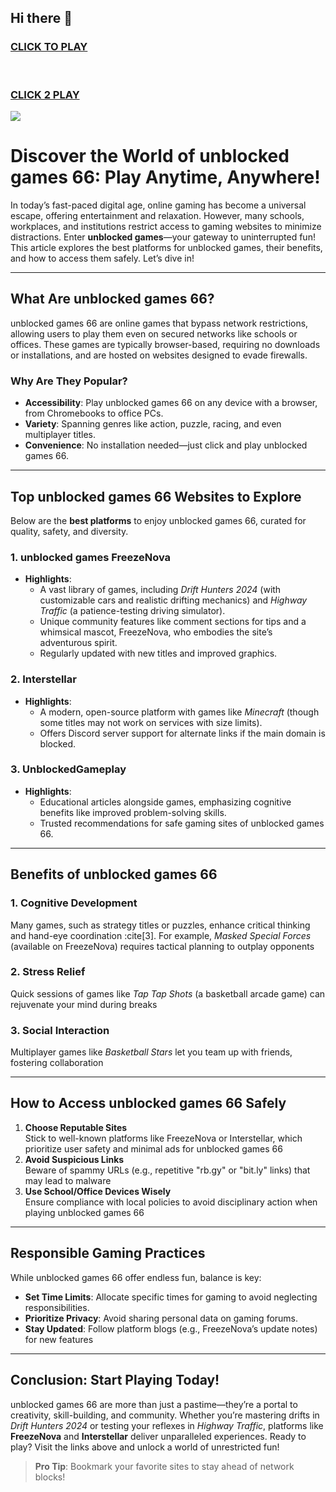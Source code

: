## Hi there 👋

<h3>
<a href="https://matheasy.org?utm_source=ghc1">CLICK TO PLAY</a>
</br></br></br>

<a href="https://matheasy.org?utm_source=ghc2">CLICK 2 PLAY</A>

  
</h3>
<a href="https://matheasy.org?utm_source=ghi"><img src="https://clearcache.store/games.png"></a>

# Discover the World of unblocked games 66: Play Anytime, Anywhere!

In today’s fast-paced digital age, online gaming has become a universal escape, offering entertainment and relaxation. However, many schools, workplaces, and institutions restrict access to gaming websites to minimize distractions. Enter **unblocked games**—your gateway to uninterrupted fun! This article explores the best platforms for unblocked games, their benefits, and how to access them safely. Let’s dive in!

---

## What Are unblocked games 66?

unblocked games 66 are online games that bypass network restrictions, allowing users to play them even on secured networks like schools or offices. These games are typically browser-based, requiring no downloads or installations, and are hosted on websites designed to evade firewalls.

### Why Are They Popular?
- **Accessibility**: Play unblocked games 66 on any device with a browser, from Chromebooks to office PCs.
- **Variety**: Spanning genres like action, puzzle, racing, and even multiplayer titles.
- **Convenience**: No installation needed—just click and play unblocked games 66.

---

## Top unblocked games 66 Websites to Explore

Below are the **best platforms** to enjoy unblocked games 66, curated for quality, safety, and diversity.

### 1. **unblocked games FreezeNova** 
- **Highlights**:  
  - A vast library of games, including *Drift Hunters 2024* (with customizable cars and realistic drifting mechanics) and *Highway Traffic* (a patience-testing driving simulator).  
  - Unique community features like comment sections for tips and a whimsical mascot, FreezeNova, who embodies the site’s adventurous spirit.  
  - Regularly updated with new titles and improved graphics.  


### 2. **Interstellar** 
- **Highlights**:  
  - A modern, open-source platform with games like *Minecraft* (though some titles may not work on services with size limits).  
  - Offers Discord server support for alternate links if the main domain is blocked.  


### 3. **UnblockedGameplay** 
- **Highlights**:  
  - Educational articles alongside games, emphasizing cognitive benefits like improved problem-solving skills.  
  - Trusted recommendations for safe gaming sites of unblocked games 66.  


---

## Benefits of unblocked games 66

### 1. **Cognitive Development**  
Many games, such as strategy titles or puzzles, enhance critical thinking and hand-eye coordination :cite[3]. For example, *Masked Special Forces* (available on FreezeNova) requires tactical planning to outplay opponents 

### 2. **Stress Relief**  
Quick sessions of games like *Tap Tap Shots* (a basketball arcade game) can rejuvenate your mind during breaks 

### 3. **Social Interaction**  
Multiplayer games like *Basketball Stars* let you team up with friends, fostering collaboration 

---

## How to Access unblocked games 66 Safely

1. **Choose Reputable Sites**  
   Stick to well-known platforms like FreezeNova or Interstellar, which prioritize user safety and minimal ads for unblocked games 66
2. **Avoid Suspicious Links**  
   Beware of spammy URLs (e.g., repetitive "rb.gy" or "bit.ly" links) that may lead to malware 
3. **Use School/Office Devices Wisely**  
   Ensure compliance with local policies to avoid disciplinary action when playing unblocked games 66

---

## Responsible Gaming Practices

While unblocked games 66 offer endless fun, balance is key:  
- **Set Time Limits**: Allocate specific times for gaming to avoid neglecting responsibilities.  
- **Prioritize Privacy**: Avoid sharing personal data on gaming forums.  
- **Stay Updated**: Follow platform blogs (e.g., FreezeNova’s update notes) for new features 

---

## Conclusion: Start Playing Today!

unblocked games 66 are more than just a pastime—they’re a portal to creativity, skill-building, and community. Whether you’re mastering drifts in *Drift Hunters 2024* or testing your reflexes in *Highway Traffic*, platforms like **FreezeNova** and **Interstellar** deliver unparalleled experiences. Ready to play? Visit the links above and unlock a world of unrestricted fun!

> **Pro Tip**: Bookmark your favorite sites to stay ahead of network blocks!

